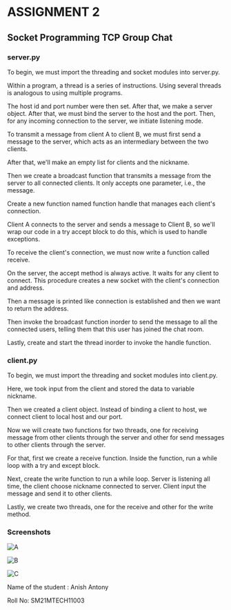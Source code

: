
# ASSIGNMENT 2 
## Socket Programming TCP Group Chat


### server.py

To begin, we must import the threading and socket modules into server.py.  

Within a program, a thread is a series of instructions. Using several threads is analogous to using multiple programs.

The host id and port number were then set. After that, we make a server object. After that, we must bind the server to the host and the port. Then, for any incoming connection to the server, we initiate listening mode.

To transmit a message from client A to client B, we must first send a message to the server, which acts as an intermediary between the two clients.

After that, we'll make an empty list for clients and the nickname.

Then we create a broadcast function that transmits a message from the server to all connected clients. It only accepts one parameter, i.e., the message.

Create a new function named function handle that manages each client's connection.

Client A connects to the server and sends a message to Client B, so we'll wrap our code in a try accept block to do this, which is used to handle exceptions.

To receive the client's connection, we must now write a function called receive.

On the server, the accept method is always active. It waits for any client to connect. This procedure creates a new socket with the client's connection and address.

Then a message is printed like connection is established and then we want to return the address.

Then invoke the broadcast function inorder to send the message to all the connected users, telling them that this user has joined the chat room.

Lastly, create and start the thread inorder to invoke the handle function.

### client.py

To begin, we must import the threading and socket modules into client.py.

Here, we took input from the client and stored the data to variable nickname.

Then we created a client object.  Instead of binding a client to host, we connect client to local host and our port.

Now we will create two functions for two threads, one for receiving message from other clients through the server and other for send messages to other clients through the server.

For that, first we create a receive function. Inside the function, run a while loop with a try and except block. 

Next, create the write function to run a while loop. Server is listening all time, the client choose nickname connected to server. Client input the message and send it to other clients.

Lastly, we create two threads, one for the receive and other for the write method.

### Screenshots

![A](https://user-images.githubusercontent.com/89770438/134208021-0d93577d-769c-49ad-ab79-682d0720a345.jpg)

![B](https://user-images.githubusercontent.com/89770438/134208267-6a09f38f-41cf-4e4f-ac54-0e418326ba35.jpg)

![C](https://user-images.githubusercontent.com/89770438/134208397-4da7cf3f-2040-4835-96f4-a406fe805ce9.jpg)




Name of the student : Anish Antony

Roll No: SM21MTECH11003
